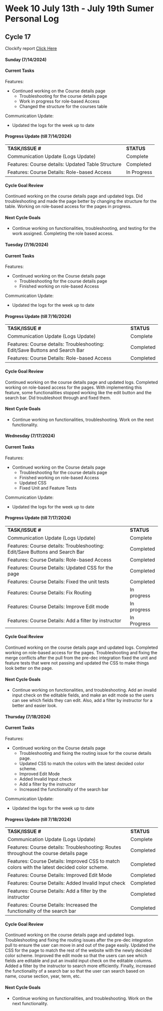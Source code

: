 # Week 10 July 13th - July 19th Sumer Personal Log

## Cycle 17

Clockify report [Click Here](https://app.clockify.me/reports/summary?start=2024-07-13T00:00:00.000Z&end=2024-07-17T23:59:59.999Z&filterValuesData=%7B%22users%22:%5B%226657a665c1d0df08761294fb%22%5D,%22userAndGroup%22:%5B%5D%7D&filterOptions=%7B%22userAndGroup%22:%7B%22status%22:%22ACTIVE_WITH_PENDING%22%7D%7D)


#### Sunday (7/14/2024)

#### Current Tasks

Features:
- Continued working on the Course details page
   - Troubleshooting for the course details page
   - Work in progress for role-based Access
   - Changed the structure for the courses table

Communication Update:
- Updated the logs for the week up to date

#### Progress Update (till 7/14/2024)

<table>
    <tr>
        <td><strong>TASK/ISSUE #</strong></td>
        <td><strong>STATUS</strong></td>
    </tr>
    <tr>
        <td>Communication Update (Logs Update)</td>
        <td>Complete</td>
    </tr>
     <tr>
        <td>Features: Course details: Updated Table Structure</td>
        <td>Completed</td>
     </tr>
      <tr>
        <td>Features: Course Details: Role-based Access</td>
        <td>In Progress</td>
     </tr>
    
</table>

#### Cycle Goal Review 

Continued working on the course details page and updated logs. Did troubleshooting and made the page better by changing the structure for the table. Working on role-based access for the pages in progress.

#### Next Cycle Goals 

- Continue working on functionalities, troubleshooting, and testing for the work assigned. Completing the role based access.


#### Tuesday (7/16/2024)

#### Current Tasks

Features:
- Continued working on the Course details page
   - Troubleshooting for the course details page
   - Finished working on role-based Access

Communication Update:
- Updated the logs for the week up to date

#### Progress Update (till 7/16/2024)

<table>
    <tr>
        <td><strong>TASK/ISSUE #</strong></td>
        <td><strong>STATUS</strong></td>
    </tr>
    <tr>
        <td>Communication Update (Logs Update)</td>
        <td>Complete</td>
    </tr>
     <tr>
        <td>Features: Course details: Troubleshooting: Edit/Save Buttons and Search Bar</td>
        <td>Completed</td>
     </tr>
      <tr>
        <td>Features: Course Details: Role-based Access</td>
        <td>Completed</td>
     </tr>
    
</table>

#### Cycle Goal Review 

Continued working on the course details page and updated logs. Completed working on role-based access for the pages. With implementing this feature, some functionalities stopped working like the edit button and the search bar. Did troubleshoot through and fixed them.

#### Next Cycle Goals 

- Continue working on functionalities, troubleshooting. Work on the next functionality.


#### Wednesday (7/17/2024)

#### Current Tasks

Features:
- Continued working on the Course details page
   - Troubleshooting for the course details page
   - Finished working on role-based Access
   - Updated CSS
   - Fixed Unit and Feature Tests

Communication Update:
- Updated the logs for the week up to date

#### Progress Update (till 7/17/2024)

<table>
    <tr>
        <td><strong>TASK/ISSUE #</strong></td>
        <td><strong>STATUS</strong></td>
    </tr>
    <tr>
        <td>Communication Update (Logs Update)</td>
        <td>Complete</td>
    </tr>
     <tr>
        <td>Features: Course details: Troubleshooting: Edit/Save Buttons and Search Bar</td>
        <td>Completed</td>
     </tr>
      <tr>
        <td>Features: Course Details: Role-based Access</td>
        <td>Completed</td>
     </tr>
      <tr>
        <td>Features: Course Details: Updated CSS for the page</td>
        <td>Completed</td>
      </tr>
       <tr>
        <td>Features: Course Details: Fixed the unit tests</td>
        <td>Completed</td>
       </tr>
       <tr>
        <td>Features: Course Details: Fix Routing</td>
        <td>In progress</td>
       </tr>
        <td>Features: Course Details: Improve Edit mode</td>
        <td>In progress</td>
       </tr>
        <td>Features: Course Details: Add a filter by instructor</td>
        <td>In Progress</td>
       </tr>
    
</table>

#### Cycle Goal Review 

Continued working on the course details page and updated logs. Completed working on role-based access for the pages. Troubleshooting and fixing the merge conflicts after the pull from the pre-dec integration fixed the unit and feature tests that were not passing and updated the CSS to make things look better on the page. 

#### Next Cycle Goals 

- Continue working on functionalities, and troubleshooting. Add an invalid input check on the editable fields, and make an edit mode so the users can see which fields they can edit. Also, add a filter by instructor for a better and easier look.



#### Thursday (7/18/2024)

#### Current Tasks

Features:
- Continued working on the Course details page
   - Troubleshooting and fixing the routing issue for the course details page.
   - Updated CSS to match the colors with the latest decided color scheme.
   - Improved Edit Mode
   - Added Invalid Input check
   - Add a filter by the instructor
   - Increased the functionality of the search bar


Communication Update:
- Updated the logs for the week up to date

#### Progress Update (till 7/18/2024)

<table>
    <tr>
        <td><strong>TASK/ISSUE #</strong></td>
        <td><strong>STATUS</strong></td>
    </tr>
    <tr>
        <td>Communication Update (Logs Update)</td>
        <td>Complete</td>
    </tr>
     <tr>
        <td>Features: Course details: Troubleshooting: Routes throughout the course details page</td>
        <td>Completed</td>
     </tr>
      <tr>
        <td>Features: Course Details: Improved CSS to match colors with the latest decided color scheme.</td>
        <td>Completed</td>
     </tr>
      <tr>
        <td>Features: Course Details: Improved Edit Mode</td>
        <td>Completed</td>
      </tr>
       <tr>
        <td>Features: Course Details: Added Invalid Input check</td>
        <td>Completed</td>
       </tr>
       <tr>
        <td>Features: Course Details: Add a filter by the instructor</td>
        <td>Completed</td>
       </tr>
        <td>Features: Course Details: Increased the functionality of the search bar</td>
        <td>Completed</td>
    
</table>

#### Cycle Goal Review 

Continued working on the course details page and updated logs. Troubleshooting and fixing the routing issues after the pre-dec integration pull to ensure the user can move in and out of the page easily. Updated the CSS for the page to match the rest of the website with the newly decided color scheme. Improved the edit mode so that the users can see which fields are editable and put an invalid input check on the editable columns. Added a filter by the instructor to search more efficiently. Finally, increased the functionality of a search bar so that the user can search based on name, course section, year, term, etc.  

#### Next Cycle Goals 

- Continue working on functionalities, and troubleshooting. Work on the next functionality.

  
